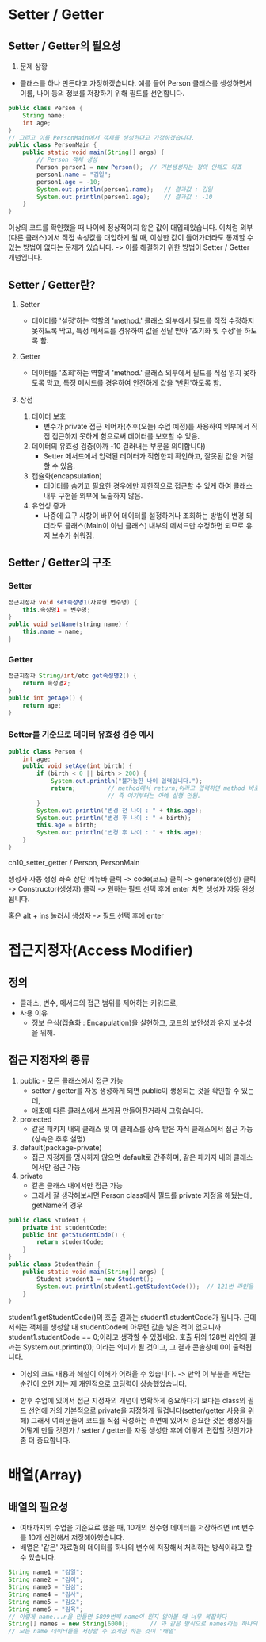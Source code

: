 # Setter / Getter
## Setter / Getter의 필요성
1. 문제 상황
- 클래스를 하나 만든다고 가정하겠습니다. 예를 들어 Person 클래스를 생성하면서
  이름, 나이 등의 정보를 저장하기 위해 필드를 선언합니다.
```java
public class Person {
    String name;
    int age;
} 
// 그리고 이를 PersonMain에서 객체를 생성한다고 가정하겠습니다.
public class PersonMain {
    public static void main(String[] args) {
        // Person 객체 생성
        Person person1 = new Person();  // 기본생성자는 정의 안해도 되죠
        person1.name = "김일";
        person1.age = -10;
        System.out.println(person1.name);   // 결과값 : 김일
        System.out.println(person1.age);    // 결과값 : -10
    }
}
```
이상의 코드를 확인했을 때 나이에 정상적이지 않은 값이 대입돼있습니다. 이처럼
외부(다른 클래스)에서 직접 속성값을 대입하게 될 때, 이상한 값이 들어가더라도
통제할 수 있는 방법이 없다는 문제가 있습니다.
-> 이를 해결하기 위한 방법이 Setter / Getter 개념입니다.

## Setter / Getter란?
1. Setter
    - 데이터를 '설정'하는 역할의 'method.' 클래스 외부에서 필드를 직접
      수정하지 못하도록 막고, 특정 메서드를 경유하여 값을 전달 받아 '초기화 및
      수정'을 하도록 함.
2. Getter
    - 데이터를 '조회'하는 역할의 'method.' 클래스 외부에서 필드를 직접
      읽지 못하도록 막고, 특정 메서드를 경유하여 안전하게 값을 '반환'하도록 함.

3. 장점
    1. 데이터 보호
        - 변수가 private 접근 제어자(추후(오늘) 수업 예정)를 사용하여 외부에서
          직접 접근하지 못하게 함으로써 데이터를 보호할 수 있음.
    2. 데이터의 유효성 검증(아까 -10 걸러내는 부분을 의미합니다)
        - Setter 메서드에서 입력된 데이터가 적합한지 확인하고, 잘못된 값을
          거절할 수 있음.
    3. 캡슐화(encapsulation)
        - 데이터를 숨기고 필요한 경우에만 제한적으로 접근할 수 있게 하여
          클래스 내부 구현을 외부에 노출하지 않음.
    4. 유연성 증가
        - 나중에 요구 사항이 바뀌어 데이터를 설정하거나 조회하는 방법이 변경
          되더라도 클래스(Main이 아닌 클래스) 내부의 메서드만 수정하면 되므로
          유지 보수가 쉬워짐.

## Setter / Getter의 구조
### Setter

```java
접근지정자 void set속성명1(자료형 변수명) {
    this.속성명1 = 변수명;
}
public void setName(string name) {
    this.name = name;
}
```

### Getter

```java
접근지정자 String/int/etc get속성명2() {
    return 속성명2;
}
public int getAge() {
    return age;
}
```

### Setter를 기준으로 데이터 유효성 검증 예시
```java
public class Person {
    int age;
    public void setAge(int birth) {
        if (birth < 0 || birth > 200) {
            System.out.println("불가능한 나이 입력입니다.");
            return;         // method에서 return;이라고 입력하면 method 바로 종료됨.
                            // 즉 여기부터는 아예 실행 안됨.
        }
        System.out.println("변경 전 나이 : " + this.age);
        System.out.println("변경 후 나이 : " + birth);
        this.age = birth;
        System.out.println("변경 후 나이 : " + this.age);
    }
}
```

ch10_setter_getter / Person, PersonMain

생성자 자동 생성
좌측 상단 메뉴바 클릭 -> code(코드) 클릭 -> generate(생성) 클릭 -> Constructor(생성자) 클릭
-> 원하는 필드 선택 후에 enter 치면 생성자 자동 완성됩니다.

혹은 
alt + ins 눌러서 생성자 -> 필드 선택 후에 enter

# 접근지정자(Access Modifier)
## 정의
- 클래스, 변수, 메서드의 접근 범위를 제어하는 키워드로,
- 사용 이유
  - 정보 은식(캡슐화 : Encapulation)을 실현하고, 코드의 보안성과 유지 보수성을 위해.
## 접근 지정자의 종류
1. public - 모든 클래스에서 접근 가능
   - setter / getter를 자동 생성하게 되면 public이 생성되는 것을 확인할 수 있는데,
   - 애초에 다른 클래스에서 쓰게끔 만들어진거라서 그렇습니다.
2. protected
   - 같은 패키지 내의 클래스 및 이 클래스를 상속 받은 자식 클래스에서 접근 가능(상속은 추후 설명)
3. default(package-private)
   - 접근 지정자를 명시하지 않으면 default로 간주하며, 같은 패키지 내의 클래스에서만 접근 가능
4. private
   - 같은 클래스 내에서만 접근 가능
   - 그래서 잘 생각해보시면 Person class에서 필드를 private 지정을 해뒀는데, getName의 경우
```java
public class Student {
    private int studentCode;
    public int getStudentCode() {
        return studentCode;
    }
}
public class StudentMain {
    public static void main(String[] args) {
        Student student1 = new Student();
        System.out.println(student1.getStudentCode());  // 121번 라인을 실행하세요. ->
    }
}

```
student1.getStudentCode()의 호출 결과는 student1.studentCode가 됩니다. 근데 저희는
객체를 생성할 때 studentCode에 아무런 값을 넣은 적이 없으니까
student1.studentCode == 0;이라고 생각할 수 있겠네요.
호출 뒤의 128번 라인의 결과는 System.out.println(0); 이라는 의미가 될 것이고,
그 결과 콘솔창에 0이 출력됩니다.

- 이상의 코드 내용과 해설이 이해가 어려울 수 있습니다. -> 만약 이 부분을 깨닫는 순간이 오면 저는 제 개인적으로 코딩력이 상승했었습니다.

- 향후 수업에 있어서 접근 지정자의 개념이 명확하게 중요하다기 보다는
  class의 필드 선언에 거의 기본적으로 private을 지정하게 될겁니다(setter/getter 사용을 위해)
  그래서 여러분들이 코드를 직접 작성하는 측면에 있어서 중요한 것은
  생성자를 어떻게 만들 것인가 / setter / getter를 자동 생성한 후에 어떻게 편집할 것인가가 좀 더 중요합니다.

# 배열(Array)

## 배열의 필요성
- 여태까지의 수업을 기준으로 했을 때, 10개의 정수형 데이터를 저장하려면 int 변수를 10개 선언해서 저장해야했습니다.
- 배열은 '같은' 자료형의 데이터를 하나의 변수에 저장해서 처리하는 방식이라고 할 수 있습니다.

```java
String name1 = "김일";
String name2 = "김이";
String name3 = "김삼";
String name4 = "김사";
String name5 = "김오";
String name6 = "김육";
// 이렇게 name...n을 만들면 5899번째 name이 뭔지 알아볼 때 너무 복잡하다
String[] names = new String[6000];      // 과 같은 방식으로 names라는 하나의 변수 내에
// 모든 name 데이터들을 저장할 수 있게끔 하는 것이 '배열'
```